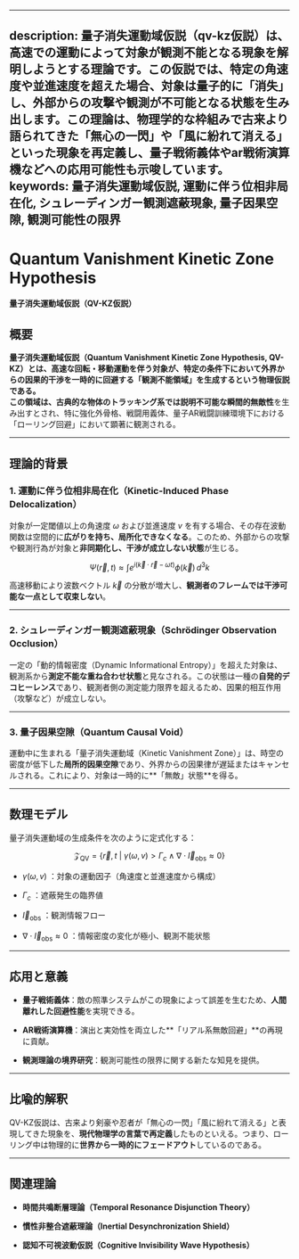 ----------
description: 量子消失運動域仮説（qv-kz仮説）は、高速での運動によって対象が観測不能となる現象を解明しようとする理論です。この仮説では、特定の角速度や並進速度を超えた場合、対象は量子的に「消失」し、外部からの攻撃や観測が不可能となる状態を生み出します。この理論は、物理学的な枠組みで古来より語られてきた「無心の一閃」や「風に紛れて消える」といった現象を再定義し、量子戦術義体やar戦術演算機などへの応用可能性も示唆しています。
keywords: 量子消失運動域仮説, 運動に伴う位相非局在化, シュレーディンガー観測遮蔽現象, 量子因果空隙, 観測可能性の限界
----------

Quantum Vanishment Kinetic Zone Hypothesis
==========================================

**量子消失運動域仮説（QV-KZ仮説）**

概要
--

**量子消失運動域仮説（Quantum Vanishment Kinetic Zone Hypothesis, QV-KZ）**とは、高速な回転・移動運動を伴う対象が、特定の条件下において**外界からの因果的干渉を一時的に回避する「観測不能領域」**を生成するという物理仮説である。  
この領域は、古典的な物体のトラッキング系では説明不可能な**瞬間的無敵性**を生み出すとされ、特に強化外骨格、戦闘用義体、量子AR戦闘訓練環境下における「ローリング回避」において顕著に観測される。

* * *

理論的背景
-----

### 1\. 運動に伴う位相非局在化（Kinetic-Induced Phase Delocalization）

対象が一定閾値以上の角速度  $\omega$  および並進速度  $v$  を有する場合、その存在波動関数は空間的に**広がりを持ち、局所化できなくなる**。このため、外部からの攻撃や観測行為が対象と**非同期化し、干渉が成立しない状態**が生じる。

$$
\Psi(\vec{r}, t) \approx \int e^{i (\vec{k} \cdot \vec{r} - \omega t)} \phi(\vec{k}) \, d^3k
$$

高速移動により波数ベクトル  $\vec{k}$  の分散が増大し、**観測者のフレームでは干渉可能な一点として収束しない**。

* * *

### 2\. シュレーディンガー観測遮蔽現象（Schrödinger Observation Occlusion）

一定の「動的情報密度（Dynamic Informational Entropy）」を超えた対象は、観測系から**測定不能な重ね合わせ状態**と見なされる。この状態は一種の**自発的デコヒーレンス**であり、観測者側の測定能力限界を超えるため、因果的相互作用（攻撃など）が成立しない。

* * *

### 3\. 量子因果空隙（Quantum Causal Void）

運動中に生まれる「量子消失運動域（Kinetic Vanishment Zone）」は、時空の密度が低下した**局所的因果空隙**であり、外界からの因果律が遅延またはキャンセルされる。これにより、対象は一時的に\*\*「無敵」状態\*\*を得る。

* * *

数理モデル
-----

量子消失運動域の生成条件を次のように定式化する：

$$
\mathcal{Z}_{\text{QV}} = \left\{ \vec{r}, t \ \middle| \ \gamma(\omega, v) > \Gamma_c \wedge \nabla \cdot \vec{I}_{\text{obs}} \approx 0 \right\}
$$

*    $\gamma(\omega, v)$ ：対象の運動因子（角速度と並進速度から構成）
    
*    $\Gamma_c$ ：遮蔽発生の臨界値
    
*    $\vec{I}_{\text{obs}}$ ：観測情報フロー
    
*    $\nabla \cdot \vec{I}_{\text{obs}} \approx 0$ ：情報密度の変化が極小、観測不能状態
    

* * *

応用と意義
-----

*   **量子戦術義体**：敵の照準システムがこの現象によって誤差を生むため、**人間離れした回避性能**を実現できる。
    
*   **AR戦術演算機**：演出と実効性を両立した\*\*「リアル系無敵回避」\*\*の再現に貢献。
    
*   **観測理論の境界研究**：観測可能性の限界に関する新たな知見を提供。
    

* * *

比喩的解釈
-----

QV-KZ仮説は、古来より剣豪や忍者が「無心の一閃」「風に紛れて消える」と表現してきた現象を、**現代物理学の言葉で再定義**したものといえる。つまり、ローリング中は物理的に**世界から一時的にフェードアウト**しているのである。

* * *

関連理論
----

*   **時間共鳴断層理論（Temporal Resonance Disjunction Theory）**
    
*   **慣性非整合遮蔽理論（Inertial Desynchronization Shield）**
    
*   **認知不可視波動仮説（Cognitive Invisibility Wave Hypothesis）**